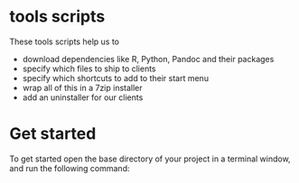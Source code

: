# tools scripts

These tools scripts help us to

- download dependencies like R, Python, Pandoc and their packages
- specify which files to ship to clients
- specify which shortcuts to add to their start menu
- wrap all of this in a 7zip installer
- add an uninstaller for our clients

# Get started

To get started open the base directory of your project in a terminal window, and run the following command:

